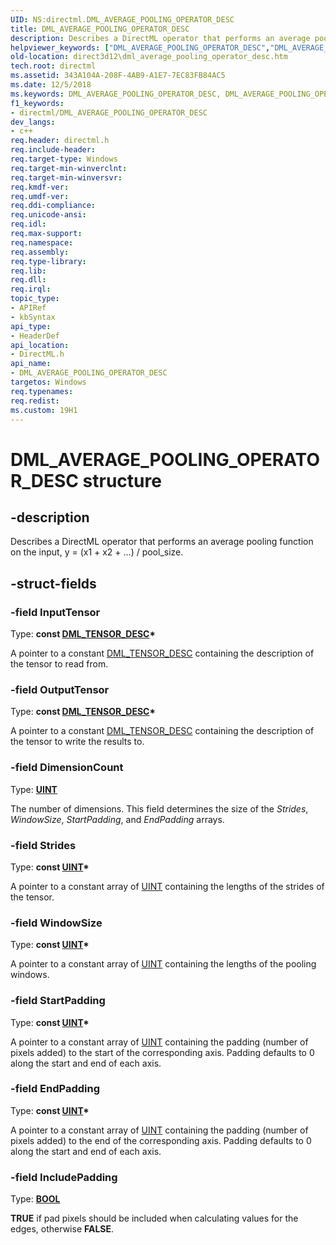 ```yaml
---
UID: NS:directml.DML_AVERAGE_POOLING_OPERATOR_DESC
title: DML_AVERAGE_POOLING_OPERATOR_DESC
description: Describes a DirectML operator that performs an average pooling function on the input, y = (x1 + x2 + …) / pool_size.
helpviewer_keywords: ["DML_AVERAGE_POOLING_OPERATOR_DESC","DML_AVERAGE_POOLING_OPERATOR_DESC structure","direct3d12.dml_average_pooling_operator_desc","directml/DML_AVERAGE_POOLING_OPERATOR_DESC"]
old-location: direct3d12\dml_average_pooling_operator_desc.htm
tech.root: directml
ms.assetid: 343A104A-208F-4AB9-A1E7-7EC83FB84AC5
ms.date: 12/5/2018
ms.keywords: DML_AVERAGE_POOLING_OPERATOR_DESC, DML_AVERAGE_POOLING_OPERATOR_DESC structure, direct3d12.dml_average_pooling_operator_desc, directml/DML_AVERAGE_POOLING_OPERATOR_DESC
f1_keywords:
- directml/DML_AVERAGE_POOLING_OPERATOR_DESC
dev_langs:
- c++
req.header: directml.h
req.include-header: 
req.target-type: Windows
req.target-min-winverclnt: 
req.target-min-winversvr: 
req.kmdf-ver: 
req.umdf-ver: 
req.ddi-compliance: 
req.unicode-ansi: 
req.idl: 
req.max-support: 
req.namespace: 
req.assembly: 
req.type-library: 
req.lib: 
req.dll: 
req.irql: 
topic_type:
- APIRef
- kbSyntax
api_type:
- HeaderDef
api_location:
- DirectML.h
api_name:
- DML_AVERAGE_POOLING_OPERATOR_DESC
targetos: Windows
req.typenames: 
req.redist: 
ms.custom: 19H1
---
```


# DML_AVERAGE_POOLING_OPERATOR_DESC structure


## -description






Describes a DirectML operator that performs an average pooling function on the input, y = (x1 + x2 + …) / pool_size.


## -struct-fields




### -field InputTensor

Type: **const [DML_TENSOR_DESC](/windows/desktop/api/directml/ns-directml-dml_tensor_desc)\***

A pointer to a constant [DML_TENSOR_DESC](/windows/desktop/api/directml/ns-directml-dml_tensor_desc) containing the description of the tensor to read from.


### -field OutputTensor

Type: **const [DML_TENSOR_DESC](/windows/desktop/api/directml/ns-directml-dml_tensor_desc)\***

A pointer to a constant [DML_TENSOR_DESC](/windows/desktop/api/directml/ns-directml-dml_tensor_desc) containing the description of the tensor to write the results to.


### -field DimensionCount

Type: [**UINT**](/windows/desktop/winprog/windows-data-types)

The number of dimensions. This field determines the size of the <i>Strides</i>,  <i>WindowSize</i>, <i>StartPadding</i>, and <i>EndPadding</i> arrays.


### -field Strides

Type: <b>const [UINT](/windows/desktop/winprog/windows-data-types)*</b>

A pointer to a constant array of [UINT](/windows/desktop/winprog/windows-data-types) containing the lengths of the strides of the tensor.


### -field WindowSize

Type: <b>const [UINT](/windows/desktop/winprog/windows-data-types)*</b>

A pointer to a constant array of [UINT](/windows/desktop/winprog/windows-data-types) containing the lengths of the pooling windows.


### -field StartPadding

Type: <b>const [UINT](/windows/desktop/winprog/windows-data-types)*</b>

A pointer to a constant array of [UINT](/windows/desktop/winprog/windows-data-types) containing the padding (number of pixels added) to the start of the corresponding axis. Padding defaults to 0 along the start and end of each axis.


### -field EndPadding

Type: <b>const [UINT](/windows/desktop/winprog/windows-data-types)*</b>

A pointer to a constant array of [UINT](/windows/desktop/winprog/windows-data-types) containing the padding (number of pixels added) to the end of the corresponding axis. Padding defaults to 0 along the start and end of each axis.


### -field IncludePadding

Type: <b><a href="https://docs.microsoft.com/windows/desktop/WinProg/windows-data-types">BOOL</a></b>

<b>TRUE</b> if pad pixels should be included when calculating values for the edges, otherwise <b>FALSE</b>.

